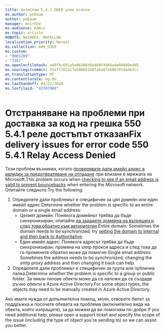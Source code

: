 ```yaml
---
title: АнтиСпам 5.4.1 DBEB улов всички
ms.author: pebaum
author: pebaum
manager: mnirkhe
ms.audience: Admin
ms.topic: article
ROBOTS: NOINDEX, NOFOLLOW
localization_priority: Normal
ms.collection: Adm_O365
ms.custom:
- "9001209"
- "3167"
ms.openlocfilehash: ad0f4c691a5e06306dbb408f4d66a4e00609e4d5
ms.sourcegitcommit: 55eff703a17e500681d8fa6a87eb067019ade3cc
ms.translationtype: MT
ms.contentlocale: bg-BG
ms.lasthandoff: 04/22/2020
ms.locfileid: "43707900"
---
```

# <a name="fix-delivery-issues-for-error-code-550-541-relay-access-denied"></a><span data-ttu-id="21081-102">Отстраняване на проблеми при доставка за код на грешка 550 5.4.1 реле достъпът отказан</span><span class="sxs-lookup"><span data-stu-id="21081-102">Fix delivery issues for error code 550 5.4.1 Relay Access Denied</span></span>

<span data-ttu-id="21081-103">Този проблем възниква, когато [проверявате дали имейл адрес е валиден за предотвратяване на отпадане](https://docs.microsoft.com/exchange/mail-flow-best-practices/use-directory-based-edge-blocking) при влизане в мрежата на Microsoft.</span><span class="sxs-lookup"><span data-stu-id="21081-103">This problem occurs when [checking to see if an email address is valid to prevent bouncebacks](https://docs.microsoft.com/exchange/mail-flow-best-practices/use-directory-based-edge-blocking) when entering the Microsoft network.</span></span> <span data-ttu-id="21081-104">Опитайте следното:</span><span class="sxs-lookup"><span data-stu-id="21081-104">Try the following:</span></span>

1. <span data-ttu-id="21081-105">Определете дали проблемът е специфичен за цял домейн или един имейл адрес:</span><span class="sxs-lookup"><span data-stu-id="21081-105">Determine whether the problem is specific to an entire domain or a single email address:</span></span>
    - <span data-ttu-id="21081-106">Целият домейн: Понякога домейнът трябва да бъде синхронизиран; опитайте [да зададете домейна на вътрешен и след това обратно към авторитетен](https://docs.microsoft.com/exchange/mail-flow-best-practices/manage-accepted-domains/manage-accepted-domains).</span><span class="sxs-lookup"><span data-stu-id="21081-106">Entire domain: Sometimes the domain needs to be synchronized; try [setting the domain to Internal and then back to Authoritative](https://docs.microsoft.com/exchange/mail-flow-best-practices/manage-accepted-domains/manage-accepted-domains).</span></span>
    - <span data-ttu-id="21081-107">Един имейл адрес: Понякога адресът трябва да бъде синхронизиран; промяна на smtp прокси адреса и след това да го промените обратно може да помогне.</span><span class="sxs-lookup"><span data-stu-id="21081-107">Single email address: Sometimes the address needs to be synchronized; changing the smtp proxy address and then changing it back can help.</span></span>
2. <span data-ttu-id="21081-108">Определете дали проблемът е специфичен за група или публична папка.</span><span class="sxs-lookup"><span data-stu-id="21081-108">Determine whether the problem is specific to a group or public folder.</span></span> <span data-ttu-id="21081-109">За някои типове обекти може да се наложи да се създаде ръчно обекти в Azure Active Directory.</span><span class="sxs-lookup"><span data-stu-id="21081-109">For some object types, the objects may need to be manually created in Azure Active Directory.</span></span>

<span data-ttu-id="21081-110">Ако имате нужда от допълнителна помощ, моля, отворете билет за поддръжка и посочете обхвата на проблема (включително вида на обекта, който изпращате), за да можем да ви помогнем по-добре.</span><span class="sxs-lookup"><span data-stu-id="21081-110">If you need additional help, please open a support ticket and specify the scope of the issue (including the type of object you're sending to) so we can assist you better.</span></span>